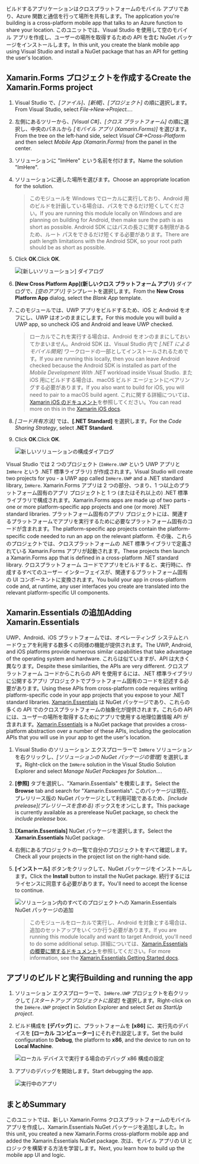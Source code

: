 <span data-ttu-id="34133-101">ビルドするアプリケーションはクロスプラットフォームのモバイル アプリであり、Azure 関数と通信を行って場所を共有します。</span><span class="sxs-lookup"><span data-stu-id="34133-101">The application you're building is a cross-platform mobile app that talks to an Azure function to share your location.</span></span> <span data-ttu-id="34133-102">このユニットでは、Visual Studio を使用して空のモバイル アプリを作成し、ユーザーの場所を取得するための API を含む NuGet パッケージをインストールします。</span><span class="sxs-lookup"><span data-stu-id="34133-102">In this unit, you create the blank mobile app using Visual Studio and install a NuGet package that has an API for getting the user's location.</span></span>

## <a name="create-the-xamarinforms-project"></a><span data-ttu-id="34133-103">Xamarin.Forms プロジェクトを作成する</span><span class="sxs-lookup"><span data-stu-id="34133-103">Create the Xamarin.Forms project</span></span>

1. <span data-ttu-id="34133-104">Visual Studio で、*[ファイル]、[新規]、[プロジェクト]* の順に選択します。</span><span class="sxs-lookup"><span data-stu-id="34133-104">From Visual Studio, select *File->New->Project...*.</span></span>

1. <span data-ttu-id="34133-105">左側にあるツリーから、*[Visual C#]、[クロス プラットフォーム]* の順に選択し、中央のパネルから *[モバイル アプリ (Xamarin.Forms)]* を選びます。</span><span class="sxs-lookup"><span data-stu-id="34133-105">From the tree on the left-hand side, select *Visual C#->Cross-Platform* and then select *Mobile App (Xamarin.Forms)* from the panel in the center.</span></span>

1. <span data-ttu-id="34133-106">ソリューションに "ImHere" という名前を付けます。</span><span class="sxs-lookup"><span data-stu-id="34133-106">Name the solution "ImHere".</span></span>

1. <span data-ttu-id="34133-107">ソリューションに適した場所を選びます。</span><span class="sxs-lookup"><span data-stu-id="34133-107">Choose an appropriate location for the solution.</span></span>

    > <span data-ttu-id="34133-108">このモジュールを Windows でローカルに実行しており、Android 用のビルドを計画している場合は、パスをできるだけ短くしてください。</span><span class="sxs-lookup"><span data-stu-id="34133-108">If you are running this module locally on Windows and are planning on building for Android, then make sure the path is as short as possible.</span></span> <span data-ttu-id="34133-109">Android SDK にはパスの長さに関する制限があるため、ルート パスをできるだけ短くする必要があります。</span><span class="sxs-lookup"><span data-stu-id="34133-109">There are path length limitations with the Android SDK, so your root path should be as short as possible.</span></span>

1. <span data-ttu-id="34133-110">Click **OK**.</span><span class="sxs-lookup"><span data-stu-id="34133-110">Click **OK**.</span></span>

    ![[新しいソリューション] ダイアログ](../media/2-new-solution-dialog.png)

1. <span data-ttu-id="34133-112">**[New Cross Platform App]\(新しいクロス プラットフォーム アプリ\)** ダイアログで、*[空のアプリ]* テンプレートを選択します。</span><span class="sxs-lookup"><span data-stu-id="34133-112">From the **New Cross Platform App** dialog, select the *Blank App* template.</span></span>

1. <span data-ttu-id="34133-113">このモジュールでは、UWP アプリをビルドするため、iOS と Android をオフにし、UWP はオンのままにします。</span><span class="sxs-lookup"><span data-stu-id="34133-113">For this module you will build a UWP app, so uncheck iOS and Android and leave UWP checked.</span></span>

    > <span data-ttu-id="34133-114">ローカルでこれを実行する場合は、Android をオンのままにしておいてかまいません。Android SDK は、Visual Studio 内で *[.NET によるモバイル開発]* ワークロードの一部としてインストールされるためです。</span><span class="sxs-lookup"><span data-stu-id="34133-114">If you are running this locally, then you can leave Android checked because the Android SDK is installed as part of the *Mobile Development With .NET* workload inside Visual Studio.</span></span> <span data-ttu-id="34133-115">また iOS 用にビルドする場合は、macOS ビルド エージェントにペアリングする必要があります。</span><span class="sxs-lookup"><span data-stu-id="34133-115">If you also want to build for iOS, you will need to pair to a macOS build agent.</span></span> <span data-ttu-id="34133-116">これに関する詳細については、[Xamarin iOS のドキュメント](https://docs.microsoft.com/xamarin/ios/get-started/installation/windows/connecting-to-mac/)を参照してください。</span><span class="sxs-lookup"><span data-stu-id="34133-116">You can read more on this in the [Xamarin iOS docs](https://docs.microsoft.com/xamarin/ios/get-started/installation/windows/connecting-to-mac/).</span></span>

1. <span data-ttu-id="34133-117">*[コード共有方法]* では、**[.NET Standard]** を選択します。</span><span class="sxs-lookup"><span data-stu-id="34133-117">For the *Code Sharing Strategy*, select **.NET Standard**.</span></span>

1. <span data-ttu-id="34133-118">Click **OK**.</span><span class="sxs-lookup"><span data-stu-id="34133-118">Click **OK**.</span></span>

    ![新しいソリューションの構成ダイアログ](../media/2-configure-solution-dialog.png)

<span data-ttu-id="34133-120">Visual Studio では 2 つのプロジェクト (`ImHere.UWP` という UWP アプリと `ImHere` という .NET 標準ライブラリ) が作成されます。</span><span class="sxs-lookup"><span data-stu-id="34133-120">Visual Studio will create two projects for you - a UWP app called `ImHere.UWP` and a .NET standard library, `ImHere`.</span></span> <span data-ttu-id="34133-121">Xamarin.Forms アプリは 2 つの部分、つまり、1 つ以上のプラットフォーム固有のアプリ プロジェクトと 1 つ (またはそれ以上の) .NET 標準ライブラリで構成されます。</span><span class="sxs-lookup"><span data-stu-id="34133-121">Xamarin.Forms apps are made up of two parts - one or more platform-specific app projects and one (or more) .NET standard libraries.</span></span> <span data-ttu-id="34133-122">プラットフォーム固有のアプリ プロジェクトには、関連するプラットフォームでアプリを実行するために必要なプラットフォーム固有のコードが含まれます。</span><span class="sxs-lookup"><span data-stu-id="34133-122">The platform-specific app projects contain the platform-specific code needed to run an app on the relevant platform.</span></span> <span data-ttu-id="34133-123">その後、これらのプロジェクトでは、クロスプラットフォームの .NET 標準ライブラリで定義されている Xamarin.Forms アプリが起動されます。</span><span class="sxs-lookup"><span data-stu-id="34133-123">These projects then launch a Xamarin.Forms app that is defined in a cross-platform .NET standard library.</span></span> <span data-ttu-id="34133-124">クロスプラットフォーム コードでアプリをビルドすると、実行時に、作成するすべてのユーザー インターフェイスが、関連するプラットフォーム固有の UI コンポーネントに変換されます。</span><span class="sxs-lookup"><span data-stu-id="34133-124">You build your app in cross-platform code and, at runtime, any user interfaces you create are translated into the relevant platform-specific UI components.</span></span>

## <a name="adding-xamarinessentials"></a><span data-ttu-id="34133-125">Xamarin.Essentials の追加</span><span class="sxs-lookup"><span data-stu-id="34133-125">Adding Xamarin.Essentials</span></span>

<span data-ttu-id="34133-126">UWP、Android、iOS プラットフォームでは、オペレーティング システムとハードウェアを利用する数多くの同様の機能が提供されます。</span><span class="sxs-lookup"><span data-stu-id="34133-126">The UWP, Android, and iOS platforms provide numerous similar capabilities that take advantage of the operating system and hardware.</span></span> <span data-ttu-id="34133-127">これらは似ていますが、API は大きく異なります。</span><span class="sxs-lookup"><span data-stu-id="34133-127">Despite these similarities, the APIs are very different.</span></span> <span data-ttu-id="34133-128">クロスプラットフォーム コードからこれらの API を使用するには、.NET 標準ライブラリに公開するアプリ プロジェクトでプラットフォーム固有のコードを記述する必要があります。</span><span class="sxs-lookup"><span data-stu-id="34133-128">Using these APIs from cross-platform code requires writing platform-specific code in your app projects that you expose to your .NET standard libraries.</span></span> <span data-ttu-id="34133-129">[Xamarin.Essentials](https://docs.microsoft.com/xamarin/essentials/) は NuGet パッケージであり、これらの多くの API でのクロスプラットフォームの抽象化が提供されます。これらの API には、ユーザーの場所を取得するためにアプリで使用する地理位置情報 API が含まれます。</span><span class="sxs-lookup"><span data-stu-id="34133-129">[Xamarin.Essentials](https://docs.microsoft.com/xamarin/essentials/) is a NuGet package that provides a cross-platform abstraction over a number of these APIs, including the geolocation APIs that you will use in your app to get the user's location.</span></span>

1. <span data-ttu-id="34133-130">Visual Studio のソリューション エクスプローラーで `ImHere` ソリューションを右クリックし、*[ソリューションの NuGet パッケージの管理]* を選択します。</span><span class="sxs-lookup"><span data-stu-id="34133-130">Right-click on the `ImHere` solution in the Visual Studio Solution Explorer and select *Manage NuGet Packages for Solution...*.</span></span>

1. <span data-ttu-id="34133-131">**[参照]** タブを選択し、"Xamarin.Essentials" を検索します。</span><span class="sxs-lookup"><span data-stu-id="34133-131">Select the **Browse** tab and search for "Xamarin.Essentials".</span></span> <span data-ttu-id="34133-132">このパッケージは現在、プレリリース版の NuGet パッケージとして利用可能であるため、*[include prelease]\(プレリリースを含める\)* ボックスをオンにします。</span><span class="sxs-lookup"><span data-stu-id="34133-132">This package is currently available as a prerelease NuGet package, so check the *include prelease* box.</span></span>

1. <span data-ttu-id="34133-133">**[Xamarin.Essentials]** NuGet パッケージを選択します。</span><span class="sxs-lookup"><span data-stu-id="34133-133">Select the **Xamarin.Essentials** NuGet package.</span></span>

1. <span data-ttu-id="34133-134">右側にあるプロジェクトの一覧で自分のプロジェクトをすべて確認します。</span><span class="sxs-lookup"><span data-stu-id="34133-134">Check all your projects in the project list on the right-hand side.</span></span>

1. <span data-ttu-id="34133-135">**[インストール]** ボタンをクリックして、NuGet パッケージをインストールします。</span><span class="sxs-lookup"><span data-stu-id="34133-135">Click the **Install** button to install the NuGet package.</span></span> <span data-ttu-id="34133-136">続行するにはライセンスに同意する必要があります。</span><span class="sxs-lookup"><span data-stu-id="34133-136">You'll need to accept the license to continue.</span></span>

    ![ソリューション内のすべてのプロジェクトへの Xamarin.Essentials NuGet パッケージの追加](../media/2-add-essentials-nuget.png)

    > <span data-ttu-id="34133-138">このモジュールをローカルで実行し、Android を対象とする場合は、追加のセットアップをいくつか行う必要があります。</span><span class="sxs-lookup"><span data-stu-id="34133-138">If you are running this module locally and want to target Android, you'll need to do some additional setup.</span></span> <span data-ttu-id="34133-139">詳細については、[Xamarin.Essentials の概要に関するドキュメント](https://docs.microsoft.com/xamarin/essentials/get-started?context=xamarin%2Fios&tabs=windows%2Candroid)を参照してください。</span><span class="sxs-lookup"><span data-stu-id="34133-139">For more information, see the [Xamarin.Essentials Getting Started docs](https://docs.microsoft.com/xamarin/essentials/get-started?context=xamarin%2Fios&tabs=windows%2Candroid).</span></span>

## <a name="building-and-running-the-app"></a><span data-ttu-id="34133-140">アプリのビルドと実行</span><span class="sxs-lookup"><span data-stu-id="34133-140">Building and running the app</span></span>

1. <span data-ttu-id="34133-141">ソリューション エクスプローラーで、`ImHere.UWP` プロジェクトを右クリックして *[スタートアップ プロジェクトに設定]* を選択します。</span><span class="sxs-lookup"><span data-stu-id="34133-141">Right-click on the `ImHere.UWP` project in Solution Explorer and select *Set as StartUp project*.</span></span>

1. <span data-ttu-id="34133-142">ビルド構成を **[デバッグ]** に、プラットフォームを **[x86]** に、実行先のデバイスを **[ローカル コンピューター]** にそれぞれ設定します。</span><span class="sxs-lookup"><span data-stu-id="34133-142">Set the build configuration to **Debug**, the platform to **x86**, and the device to run on to **Local Machine**.</span></span>

    ![ローカル デバイスで実行する場合のデバッグ x86 構成の設定](../media/2-debug-configuration.png)

1. <span data-ttu-id="34133-144">アプリのデバッグを開始します。</span><span class="sxs-lookup"><span data-stu-id="34133-144">Start debugging the app.</span></span>

    ![実行中のアプリ](../media/2-debuging-app.png)

## <a name="summary"></a><span data-ttu-id="34133-146">まとめ</span><span class="sxs-lookup"><span data-stu-id="34133-146">Summary</span></span>

<span data-ttu-id="34133-147">このユニットでは、新しい Xamarin.Forms クロスプラットフォームのモバイル アプリを作成し、Xamarin.Essentials NuGet パッケージを追加しました。</span><span class="sxs-lookup"><span data-stu-id="34133-147">In this unit, you created a new Xamarin.Forms cross-platform mobile app and added the Xamarin.Essentials NuGet package.</span></span> <span data-ttu-id="34133-148">次は、モバイル アプリの UI とロジックを構築する方法を学習します。</span><span class="sxs-lookup"><span data-stu-id="34133-148">Next, you learn how to build up the mobile app UI and logic.</span></span>
